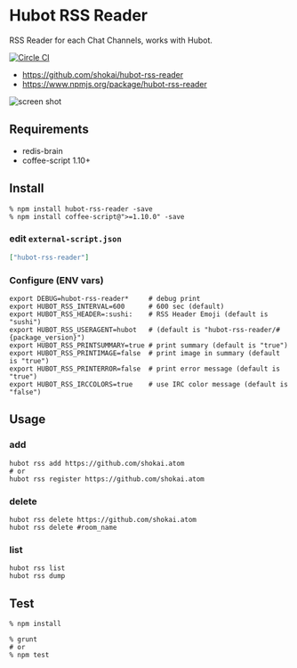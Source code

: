 Hubot RSS Reader
================
RSS Reader for each Chat Channels, works with Hubot.

[![Circle CI](https://circleci.com/gh/shokai/hubot-rss-reader.svg?style=svg)](https://circleci.com/gh/shokai/hubot-rss-reader)

- https://github.com/shokai/hubot-rss-reader
- https://www.npmjs.org/package/hubot-rss-reader

![screen shot](http://gyazo.com/234dfb14d76bb3de9efd88bfe8dc6522.png)

Requirements
------------

- redis-brain
- coffee-script 1.10+


Install
-------

    % npm install hubot-rss-reader -save
    % npm install coffee-script@">=1.10.0" -save

### edit `external-script.json`

```json
["hubot-rss-reader"]
```

### Configure (ENV vars)

    export DEBUG=hubot-rss-reader*     # debug print
    export HUBOT_RSS_INTERVAL=600      # 600 sec (default)
    export HUBOT_RSS_HEADER=:sushi:    # RSS Header Emoji (default is "sushi")
    export HUBOT_RSS_USERAGENT=hubot   # (default is "hubot-rss-reader/#{package_version}")
    export HUBOT_RSS_PRINTSUMMARY=true # print summary (default is "true")
    export HUBOT_RSS_PRINTIMAGE=false  # print image in summary (default is "true")
    export HUBOT_RSS_PRINTERROR=false  # print error message (default is "true")
    export HUBOT_RSS_IRCCOLORS=true    # use IRC color message (default is "false")


Usage
-----

### add

    hubot rss add https://github.com/shokai.atom
    # or
    hubot rss register https://github.com/shokai.atom


### delete

    hubot rss delete https://github.com/shokai.atom
    hubot rss delete #room_name

### list

    hubot rss list
    hubot rss dump


Test
----

    % npm install

    % grunt
    # or
    % npm test

